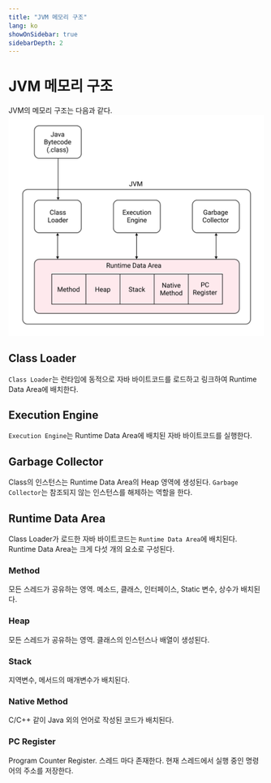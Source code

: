 ```yaml
---
title: "JVM 메모리 구조"
lang: ko
showOnSidebar: true
sidebarDepth: 2
---
```


# JVM 메모리 구조
JVM의 메모리 구조는 다음과 같다.
![](./180104_jvm_memory_structure/1.png)

## Class Loader
`Class Loader`는 런타임에 동적으로 자바 바이트코드를 로드하고 링크하여 Runtime Data Area에 배치한다.

## Execution Engine
`Execution Engine`는 Runtime Data Area에 배치된 자바 바이트코드를 실행한다.

## Garbage Collector
Class의 인스턴스는 Runtime Data Area의 Heap 영역에 생성된다. `Garbage Collector`는 참조되지 않는 인스턴스를 해제하는 역할을 한다.

## Runtime Data Area
Class Loader가 로드한 자바 바이트코드는 `Runtime Data Area`에 배치된다. Runtime Data Area는 크게 다섯 개의 요소로 구성된다.

### Method
모든 스레드가 공유하는 영역. 메소드, 클래스, 인터페이스, Static 변수, 상수가 배치된다.

### Heap
모든 스레드가 공유하는 영역. 클래스의 인스턴스나 배열이 생성된다.

### Stack
지역변수, 메서드의 매개변수가 배치된다.

### Native Method
C/C++ 같이 Java 외의 언어로 작성된 코드가 배치된다.

### PC Register
Program Counter Register. 스레드 마다 존재한다. 현재 스레드에서 실행 중인 명령어의 주소를 저장한다.